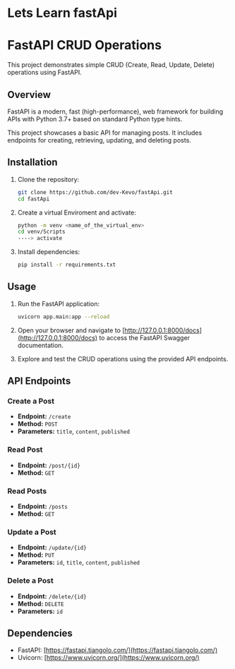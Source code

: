 # Lets Learn fastApi
# FastAPI CRUD Operations

This project demonstrates simple CRUD (Create, Read, Update, Delete) operations using FastAPI.

## Overview

FastAPI is a modern, fast (high-performance), web framework for building APIs with Python 3.7+ based on standard Python type hints.

This project showcases a basic API for managing posts. It includes endpoints for creating, retrieving, updating, and deleting posts.

## Installation

1. Clone the repository:

    ```bash
    git clone https://github.com/dev-Kevo/fastApi.git
    cd fastApi
    ```
2. Create a virtual Enviroment and activate:

    ```bash
    python -m venv <name_of_the_virtual_env>
    cd venv/Scripts
    ----> activate
    ```

3. Install dependencies:

    ```bash
    pip install -r requirements.txt
    ```

## Usage

1. Run the FastAPI application:

    ```bash
    uvicorn app.main:app --reload
    ```

2. Open your browser and navigate to [http://127.0.0.1:8000/docs](http://127.0.0.1:8000/docs) to access the FastAPI Swagger documentation.

3. Explore and test the CRUD operations using the provided API endpoints.

## API Endpoints

### Create a Post

- **Endpoint:** `/create`
- **Method:** `POST`
- **Parameters:** `title`, `content`, `published`

### Read Post

- **Endpoint:** `/post/{id}`
- **Method:** `GET`

### Read Posts

- **Endpoint:** `/posts`
- **Method:** `GET`

### Update a Post

- **Endpoint:** `/update/{id}`
- **Method:** `PUT`
- **Parameters:** `id`, `title`, `content`, `published`

### Delete a Post

- **Endpoint:** `/delete/{id}`
- **Method:** `DELETE`
- **Parameters:** `id`

## Dependencies

- FastAPI: [https://fastapi.tiangolo.com/](https://fastapi.tiangolo.com/)
- Uvicorn: [https://www.uvicorn.org/](https://www.uvicorn.org/)


